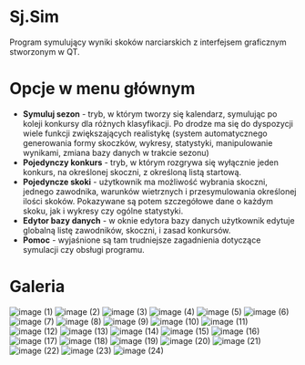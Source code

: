 # Sj.Sim
Program symulujący wyniki skoków narciarskich z interfejsem graficznym stworzonym w QT.

# Opcje w menu głównym
- **Symuluj sezon** - tryb, w którym tworzy się kalendarz, symulując po koleji konkursy dla różnych klasyfikacji. Po drodze ma się do dyspozycji wiele funkcji zwiększających realistykę (system automatycznego generowania formy skoczków, wykresy, statystyki, manipulowanie wynikami, zmiana bazy danych w trakcie sezonu)
- **Pojedynczy konkurs** - tryb, w którym rozgrywa się wyłącznie jeden konkurs, na określonej skoczni, z określoną listą startową.
- **Pojedyncze skoki** - użytkownik ma możliwość wybrania skoczni, jednego zawodnika, warunków wietrznych i przesymulowania określonej ilości skoków. Pokazywane są potem szczegółowe dane o każdym skoku, jak i wykresy czy ogólne statystyki.
- **Edytor bazy danych** - w oknie edytora bazy danych użytkownik edytuje globalną listę zawodników, skoczni, i zasad konkursów.
- **Pomoc** - wyjaśnione są tam trudniejsze zagadnienia dotyczące symulacji czy obsługi programu.

# Galeria
![image (1)](https://github.com/user-attachments/assets/25282487-6e3f-4038-8711-4a08344059c9)
![image (2)](https://github.com/user-attachments/assets/8a9c473e-140d-4551-9f4e-eb7b1a2bec48)
![image (3)](https://github.com/user-attachments/assets/bf90b645-8b65-4667-8e16-517ea76c6513)
![image (4)](https://github.com/user-attachments/assets/029dcf2b-e0c1-4c8d-8d50-df91dc7340db)
![image (5)](https://github.com/user-attachments/assets/5fcf56f1-6574-4323-a39f-e2282b08a1cf)
![image (6)](https://github.com/user-attachments/assets/95dc3db4-b961-4526-8b4f-dad94bd0d00a)
![image (7)](https://github.com/user-attachments/assets/fd02a569-7481-4f9c-894f-5f4454a05720)
![image (8)](https://github.com/user-attachments/assets/a9b8e351-dbe9-4fb8-b9fb-ba274946a9ba)
![image (9)](https://github.com/user-attachments/assets/9ee5446a-57c0-49a9-ac7b-3b9e503743e6)
![image (10)](https://github.com/user-attachments/assets/29498a9d-00c8-4e4f-859e-a1842b98b259)
![image (11)](https://github.com/user-attachments/assets/75b4637e-a06c-4bcd-bad1-2b9c21a9dc88)
![image (12)](https://github.com/user-attachments/assets/b44b3b9c-ac08-42cb-b245-1fb98a3178e3)
![image (13)](https://github.com/user-attachments/assets/17c49b25-fd4d-45c4-948f-e96926b0caa2)
![image (14)](https://github.com/user-attachments/assets/e7e861df-85b6-49ec-8630-e85e6840a99e)
![image (15)](https://github.com/user-attachments/assets/bd460cb4-e411-400f-8e6e-45adae52d8e8)
![image (16)](https://github.com/user-attachments/assets/ddac3406-42fa-4ec6-8806-a85aa0e9bd4d)
![image (17)](https://github.com/user-attachments/assets/097b0d11-bb81-47f1-b942-028350691a63)
![image (18)](https://github.com/user-attachments/assets/617e6f99-59e7-42c3-b3c1-d8da7c670542)
![image (19)](https://github.com/user-attachments/assets/563be031-2d5c-4ba6-aed2-0147e5d74805)
![image (20)](https://github.com/user-attachments/assets/ffdcd959-7857-454d-acca-ec92b99bc517)
![image (21)](https://github.com/user-attachments/assets/6ab3be21-4abf-42c6-baec-d694aec60419)
![image (22)](https://github.com/user-attachments/assets/2b297f2b-cb9f-49a8-8edc-7c609991b445)
![image (23)](https://github.com/user-attachments/assets/d144cf23-3a47-421b-b683-31c53890875d)
![image (24)](https://github.com/user-attachments/assets/3d012fc2-1aff-47d3-b1d4-56f44388291a)













